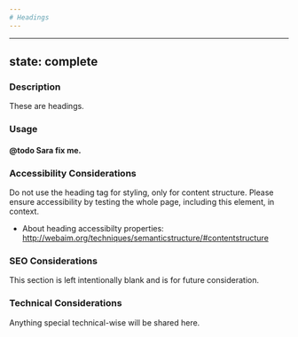 ```yaml
---
# Headings
---
```


---
state: complete
---

### Description
These are headings.

### Usage
#### @todo Sara fix me.

### Accessibility Considerations
Do not use the heading tag for styling, only for content structure. Please ensure accessibility by testing the whole page, including this element, in context.

* About heading accessibilty properties: http://webaim.org/techniques/semanticstructure/#contentstructure

### SEO Considerations
This section is left intentionally blank and is for future consideration.

### Technical Considerations
Anything special technical-wise will be shared here.
